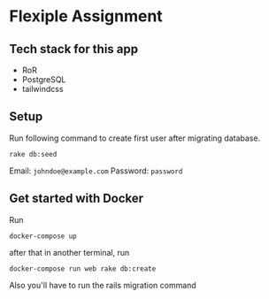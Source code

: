 # Flexiple Assignment

## Tech stack for this app

- RoR
- PostgreSQL
- tailwindcss

## Setup

Run following command to create first user after migrating database.

```
rake db:seed
```

Email: `johndoe@example.com`
Password: `password`


## Get started with Docker

Run 
```
docker-compose up
```
after that in another terminal, run
```
docker-compose run web rake db:create
```
Also you'll have to run the rails migration command
